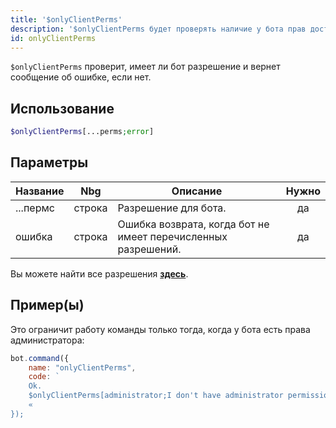 ```yaml
---
title: '$onlyClientPerms'
description: '$onlyClientPerms будет проверять наличие у бота прав доступа и возвращает сообщение об ошибке, если нет.'
id: onlyClientPerms
---
```


`$onlyClientPerms` проверит, имеет ли бот разрешение и вернет сообщение об ошибке, если нет.

## Использование

```php
$onlyClientPerms[...perms;error]
```

## Параметры

| Название | Nbg    | Описание                                                      | Нужно |
| -------- | ------ | ------------------------------------------------------------- |:-----:|
| ...пермс | строка | Разрешение для бота.                                          |  да   |
| ошибка   | строка | Ошибка возврата, когда бот не имеет перечисленных разрешений. |  да   |

Вы можете найти все разрешения __[здесь](../../../../../../versioned_docs/version-6.4.0/guides/client/2permissionsintents.md)__.

## Пример(ы)

Это ограничит работу команды только тогда, когда у бота есть права администратора:

```javascript
bot.command({
    name: "onlyClientPerms",
    code: `
    Ok.
    $onlyClientPerms[administrator;I don't have administrator permissions!]
    «
});
```
